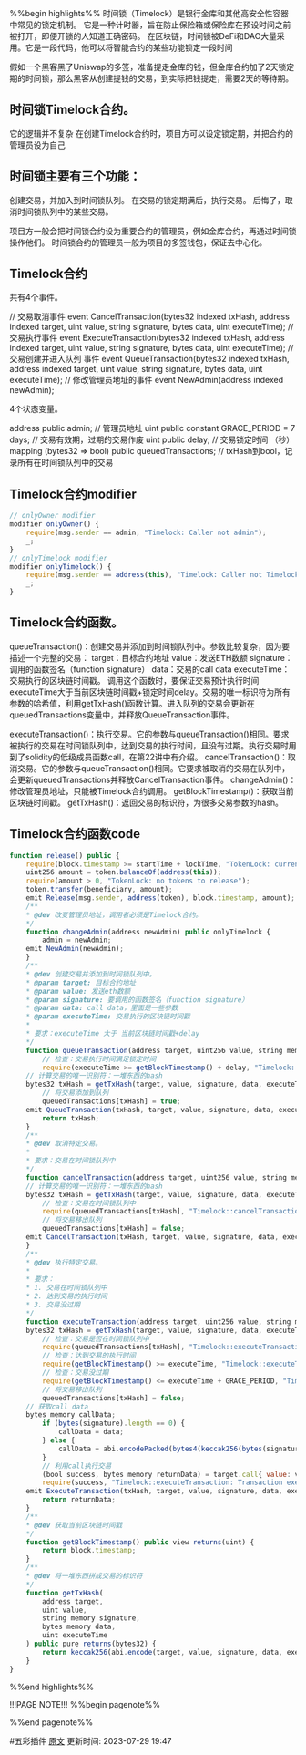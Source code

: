 %%begin highlights%%
时间锁（Timelock）是银行金库和其他高安全性容器中常见的锁定机制。
它是一种计时器，旨在防止保险箱或保险库在预设时间之前被打开，即便开锁的人知道正确密码。
在区块链，时间锁被DeFi和DAO大量采用。它是一段代码，他可以将智能合约的某些功能锁定一段时间

假如一个黑客黑了Uniswap的多签，准备提走金库的钱，但金库合约加了2天锁定期的时间锁，那么黑客从创建提钱的交易，到实际把钱提走，需要2天的等待期。

## 时间锁Timelock合约。
它的逻辑并不复杂
在创建Timelock合约时，项目方可以设定锁定期，并把合约的管理员设为自己

## 时间锁主要有三个功能：
创建交易，并加入到时间锁队列。
在交易的锁定期满后，执行交易。
后悔了，取消时间锁队列中的某些交易。

项目方一般会把时间锁合约设为重要合约的管理员，例如金库合约，再通过时间锁操作他们。
时间锁合约的管理员一般为项目的多签钱包，保证去中心化。

## Timelock合约
共有4个事件。

// 交易取消事件
event CancelTransaction(bytes32 indexed txHash, address indexed target, uint value, string signature,  bytes data, uint executeTime);
// 交易执行事件
event ExecuteTransaction(bytes32 indexed txHash, address indexed target, uint value, string signature,  bytes data, uint executeTime);
// 交易创建并进入队列 事件
event QueueTransaction(bytes32 indexed txHash, address indexed target, uint value, string signature, bytes data, uint executeTime);
// 修改管理员地址的事件
event NewAdmin(address indexed newAdmin);

4个状态变量。

address public admin; // 管理员地址
uint public constant GRACE_PERIOD = 7 days; // 交易有效期，过期的交易作废
uint public delay; // 交易锁定时间 （秒）
mapping (bytes32 => bool) public queuedTransactions; // txHash到bool，记录所有在时间锁队列中的交易

## Timelock合约modifier

```js
// onlyOwner modifier
modifier onlyOwner() {
	require(msg.sender == admin, "Timelock: Caller not admin");
	_;
}
// onlyTimelock modifier
modifier onlyTimelock() {
	require(msg.sender == address(this), "Timelock: Caller not Timelock");
	_;
}

```

## Timelock合约函数。

queueTransaction()：创建交易并添加到时间锁队列中。参数比较复杂，因为要描述一个完整的交易：
target：目标合约地址
value：发送ETH数额
signature：调用的函数签名（function signature）
data：交易的call data
executeTime：交易执行的区块链时间戳。
调用这个函数时，要保证交易预计执行时间executeTime大于当前区块链时间戳+锁定时间delay。交易的唯一标识符为所有参数的哈希值，利用getTxHash()函数计算。进入队列的交易会更新在queuedTransactions变量中，并释放QueueTransaction事件。

executeTransaction()：执行交易。它的参数与queueTransaction()相同。要求被执行的交易在时间锁队列中，达到交易的执行时间，且没有过期。执行交易时用到了solidity的低级成员函数call，在第22讲中有介绍。
cancelTransaction()：取消交易。它的参数与queueTransaction()相同。它要求被取消的交易在队列中，会更新queuedTransactions并释放CancelTransaction事件。
changeAdmin()：修改管理员地址，只能被Timelock合约调用。
getBlockTimestamp()：获取当前区块链时间戳。
getTxHash()：返回交易的标识符，为很多交易参数的hash。

## Timelock合约函数code

```js
function release() public {
    require(block.timestamp >= startTime + lockTime, "TokenLock: current time is before release time");
    uint256 amount = token.balanceOf(address(this));
    require(amount > 0, "TokenLock: no tokens to release");
    token.transfer(beneficiary, amount);
    emit Release(msg.sender, address(token), block.timestamp, amount);
    /**
    * @dev 改变管理员地址，调用者必须是Timelock合约。
    */
    function changeAdmin(address newAdmin) public onlyTimelock {
        admin = newAdmin;
    emit NewAdmin(newAdmin);
    }
    /**
    * @dev 创建交易并添加到时间锁队列中。
    * @param target: 目标合约地址
    * @param value: 发送eth数额
    * @param signature: 要调用的函数签名（function signature）
    * @param data: call data，里面是一些参数
    * @param executeTime: 交易执行的区块链时间戳
    *
    * 要求：executeTime 大于 当前区块链时间戳+delay
    */
    function queueTransaction(address target, uint256 value, string memory signature, bytes memory data, uint256 executeTime) public onlyOwner returns(bytes32) {
        // 检查：交易执行时间满足锁定时间
        require(executeTime >= getBlockTimestamp() + delay, "Timelock::queueTransaction: Estimated execution block must satisfy delay.");
    // 计算交易的唯一识别符：一堆东西的hash
    bytes32 txHash = getTxHash(target, value, signature, data, executeTime);
        // 将交易添加到队列
        queuedTransactions[txHash] = true;
    emit QueueTransaction(txHash, target, value, signature, data, executeTime);
        return txHash;
    }
    /**
    * @dev 取消特定交易。
    *
    * 要求：交易在时间锁队列中
    */
    function cancelTransaction(address target, uint256 value, string memory signature, bytes memory data, uint256 executeTime) public onlyOwner{
    // 计算交易的唯一识别符：一堆东西的hash
    bytes32 txHash = getTxHash(target, value, signature, data, executeTime);
        // 检查：交易在时间锁队列中
        require(queuedTransactions[txHash], "Timelock::cancelTransaction: Transaction hasn't been queued.");
        // 将交易移出队列
        queuedTransactions[txHash] = false;
    emit CancelTransaction(txHash, target, value, signature, data, executeTime);
    }
    /**
    * @dev 执行特定交易。
    *
    * 要求：
    * 1. 交易在时间锁队列中
    * 2. 达到交易的执行时间
    * 3. 交易没过期
    */
    function executeTransaction(address target, uint256 value, string memory signature, bytes memory data, uint256 executeTime) public payable onlyOwner returns(bytes memory) {
    bytes32 txHash = getTxHash(target, value, signature, data, executeTime);
        // 检查：交易是否在时间锁队列中
        require(queuedTransactions[txHash], "Timelock::executeTransaction: Transaction hasn't been queued.");
        // 检查：达到交易的执行时间
        require(getBlockTimestamp() >= executeTime, "Timelock::executeTransaction: Transaction hasn't surpassed time lock.");
        // 检查：交易没过期
        require(getBlockTimestamp() <= executeTime + GRACE_PERIOD, "Timelock::executeTransaction: Transaction is stale.");
        // 将交易移出队列
        queuedTransactions[txHash] = false;
    // 获取call data
    bytes memory callData;
        if (bytes(signature).length == 0) {
            callData = data;
        } else {
            callData = abi.encodePacked(bytes4(keccak256(bytes(signature))), data);
        }
        // 利用call执行交易
        (bool success, bytes memory returnData) = target.call{ value: value } (callData);
        require(success, "Timelock::executeTransaction: Transaction execution reverted.");
    emit ExecuteTransaction(txHash, target, value, signature, data, executeTime);
        return returnData;
    }
    /**
    * @dev 获取当前区块链时间戳
    */
    function getBlockTimestamp() public view returns(uint) {
        return block.timestamp;
    }
    /**
    * @dev 将一堆东西拼成交易的标识符
    */
    function getTxHash(
        address target,
        uint value,
        string memory signature,
        bytes memory data,
        uint executeTime
    ) public pure returns(bytes32) {
        return keccak256(abi.encode(target, value, signature, data, executeTime));
    }
}
```


%%end highlights%%

!!!PAGE NOTE!!!
%%begin pagenote%%

%%end pagenote%%

 #五彩插件 [原文](https://www.wtf.academy/solidity-application/Timelock/)
更新时间: 2023-07-29 19:47